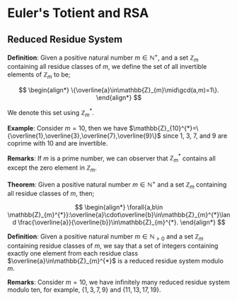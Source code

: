 # Euler's Totient and RSA

## Reduced Residue System

**Definition**: Given a positive natural number $m\in\mathbb{N^{+}}$, and a set $\mathbb{Z}_{m}$ containing all residue classes of $m$, we define the set of all invertible elements of $\mathbb{Z}_{m}$ to be; 

$$
\begin{align*}
\{\overline{a}\in\mathbb{Z}_{m}\mid\gcd(a,m)=1\}.
\end{align*}
$$

We denote this set using $\mathbb{Z}_{m}^{*}$.

**Example**: Consider $m=10$, then we have $\mathbb{Z}_{10}^{*}=\{\overline{1},\overline{3},\overline{7},\overline{9}\}$ since 1, 3, 7, and 9 are coprime with 10 and are invertible.

**Remarks**: If $m$ is a prime number, we can observer that $\mathbb{Z}_{m}^{*}$ contains all except the zero element in $\mathbb{Z}_{m}$.

**Theorem**: Given a positive natural number $m\in\mathbb{N}^{+}$ and a set $\mathbb{Z}_{m}$ containing all residue classes of $m$, then;

$$
\begin{align*}
\forall{a,b\in \mathbb{Z}_{m}^{*}}:\overline{a}\cdot\overline{b}\in\mathbb{Z}_{m}^{*}\land \frac{\overline{a}}{\overline{b}}\in\mathbb{Z}_{m}^{*}.
\end{align*}
$$

**Definition**: Given a positive natural number $m\in\mathbb{N}_{\gt0}$ and a set $\mathbb{Z}_{m}$ containing residue classes of $m$, we say that a set of integers containing exactly one element from each residue class $\overline{a}\in\mathbb{Z}_{m}^{*}$ is a reduced residue system modulo $m$.

**Remarks**: Consider $m=10$, we have infinitely many reduced residue system modulo ten, for example, $\{1,3,7,9\}$ and $\{11,13,17,19\}$.